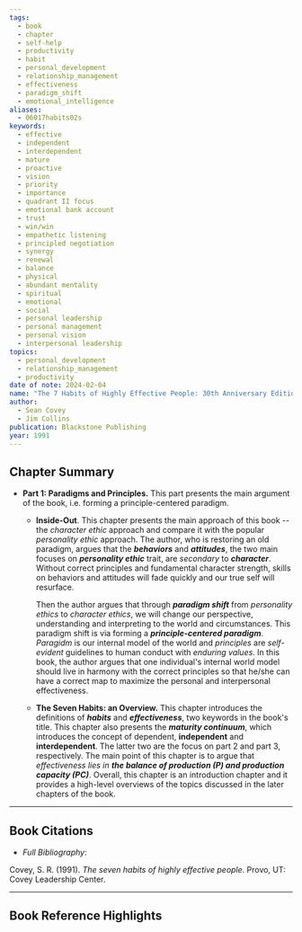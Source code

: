 ```yaml
---
tags:
  - book
  - chapter
  - self-help
  - productivity
  - habit
  - personal_development
  - relationship_management
  - effectiveness
  - paradigm_shift
  - emotional_intelligence
aliases:
  - 06017habits02s
keywords:
  - effective
  - independent
  - interdependent
  - mature
  - proactive
  - vision
  - priority
  - importance
  - quadrant II focus
  - emotional bank account
  - trust
  - win/win
  - empathetic listening
  - principled negotiation
  - synergy
  - renewal
  - balance
  - physical
  - abundant mentality
  - spiritual
  - emotional
  - social
  - personal leadership
  - personal management
  - personal vision
  - interpersonal leadership
topics:
  - personal_development
  - relationship_management
  - productivity
date of note: 2024-02-04
name: "The 7 Habits of Highly Effective People: 30th Anniversary Edition"
author:
  - Sean Covey
  - Jim Collins
publication: Blackstone Publishing
year: 1991
---
```


## Chapter Summary

- **Part 1: Paradigms and Principles.** This part presents the main argument of the book, i.e. forming a principle-centered paradigm. 
  
	- **Inside-Out**. This chapter presents the main approach of this book -- the *character ethic* approach and compare it with the popular *personality ethic* approach. The author, who is restoring an old paradigm, argues that the ***behaviors*** and ***attitudes***, the two main focuses on ***personality ethic*** trait, are *secondary* to ***character***. Without correct principles and fundamental character strength, skills on behaviors and attitudes will fade quickly and our true self will resurface. 
	  
	  Then the author argues that through ***paradigm shift*** from *personality ethics* to *character ethics*, we will change our perspective, understanding and interpreting to the world and circumstances. This paradigm shift is via forming a ***principle-centered paradigm***. *Paragidm* is our internal model of the world and *principles* are *self-evident* guidelines to human conduct with *enduring values*. In this book, the author argues that one individual's internal world model should live in harmony with the correct principles so that he/she can have a correct map to maximize the personal and interpersonal effectiveness.

	- **The Seven Habits: an Overview.**  This chapter introduces the definitions of ***habits*** and ***effectiveness***, two keywords in the book's title. This chapter also presents the ***maturity continuum***, which introduces the concept of dependent, **independent** and **interdependent**. The latter two are the focus on part 2 and part 3, respectively. The main point of this chapter is to argue that *effectiveness lies in **the balance of production (P) and production capacity (PC)***. Overall, this chapter is an introduction chapter  and it provides a high-level overviews of the topics discussed in the later chapters of the book.






----------
## Book Citations

- *Full Bibliography*:

Covey, S. R. (1991). _The seven habits of highly effective people_. Provo, UT: Covey Leadership Center.

-----------
##  Book Reference Highlights
